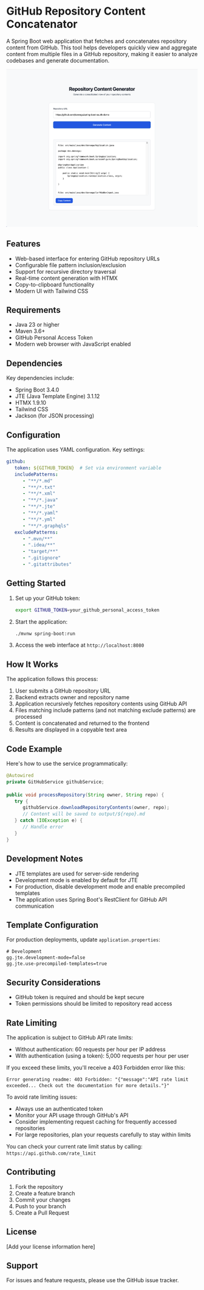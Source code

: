 # GitHub Repository Content Concatenator

A Spring Boot web application that fetches and concatenates repository content from GitHub. This tool helps developers quickly view and aggregate content from multiple files in a GitHub repository, making it easier to analyze codebases and generate documentation.

![GitHub Repo Concatenator](./images/gh_concat.png)

## Features

- Web-based interface for entering GitHub repository URLs
- Configurable file pattern inclusion/exclusion
- Support for recursive directory traversal
- Real-time content generation with HTMX
- Copy-to-clipboard functionality
- Modern UI with Tailwind CSS

## Requirements

- Java 23 or higher
- Maven 3.6+
- GitHub Personal Access Token
- Modern web browser with JavaScript enabled

## Dependencies

Key dependencies include:

- Spring Boot 3.4.0
- JTE (Java Template Engine) 3.1.12
- HTMX 1.9.10
- Tailwind CSS
- Jackson (for JSON processing)

## Configuration

The application uses YAML configuration. Key settings:

```yaml
github:
   token: ${GITHUB_TOKEN}  # Set via environment variable
   includePatterns:
      - "**/*.md"
      - "**/*.txt"
      - "**/*.xml"
      - "**/*.java"
      - "**/*.jte"
      - "**/*.yaml"
      - "**/*.yml"
      - "**/*.graphqls"
   excludePatterns:
      - ".mvn/**"
      - ".idea/**"
      - "target/**"
      - ".gitignore"
      - ".gitattributes"
```

## Getting Started

1. Set up your GitHub token:
   ```bash
   export GITHUB_TOKEN=your_github_personal_access_token
   ```

2. Start the application:
   ```bash
   ./mvnw spring-boot:run
   ```

3. Access the web interface at `http://localhost:8080`

## How It Works

The application follows this process:

1. User submits a GitHub repository URL
2. Backend extracts owner and repository name
3. Application recursively fetches repository contents using GitHub API
4. Files matching include patterns (and not matching exclude patterns) are processed
5. Content is concatenated and returned to the frontend
6. Results are displayed in a copyable text area

## Code Example

Here's how to use the service programmatically:

```java
@Autowired
private GitHubService githubService;

public void processRepository(String owner, String repo) {
   try {
      githubService.downloadRepositoryContents(owner, repo);
      // Content will be saved to output/${repo}.md
   } catch (IOException e) {
      // Handle error
   }
}
```

## Development Notes

- JTE templates are used for server-side rendering
- Development mode is enabled by default for JTE
- For production, disable development mode and enable precompiled templates
- The application uses Spring Boot's RestClient for GitHub API communication

## Template Configuration

For production deployments, update `application.properties`:

```properties
# Development
gg.jte.development-mode=false
gg.jte.use-precompiled-templates=true
```

## Security Considerations

- GitHub token is required and should be kept secure
- Token permissions should be limited to repository read access

## Rate Limiting

The application is subject to GitHub API rate limits:

- Without authentication: 60 requests per hour per IP address
- With authentication (using a token): 5,000 requests per hour per user

If you exceed these limits, you'll receive a 403 Forbidden error like this:
```
Error generating readme: 403 Forbidden: "{"message":"API rate limit exceeded... Check out the documentation for more details."}"
```

To avoid rate limiting issues:
- Always use an authenticated token
- Monitor your API usage through GitHub's API
- Consider implementing request caching for frequently accessed repositories
- For large repositories, plan your requests carefully to stay within limits

You can check your current rate limit status by calling:
`https://api.github.com/rate_limit`

## Contributing

1. Fork the repository
2. Create a feature branch
3. Commit your changes
4. Push to your branch
5. Create a Pull Request

## License

[Add your license information here]

## Support

For issues and feature requests, please use the GitHub issue tracker.